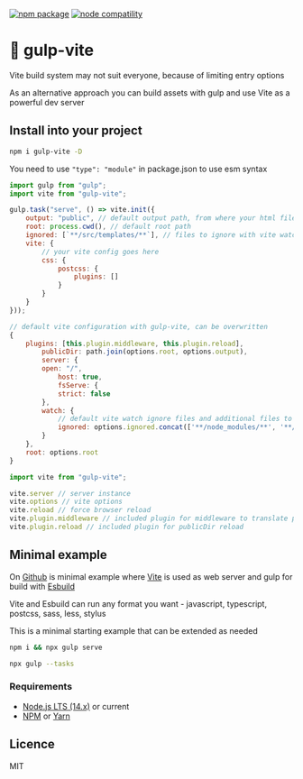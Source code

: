 <a href="https://npmjs.com/package/gulp-vite"><img src="https://img.shields.io/npm/v/gulp-vite.svg" alt="npm package"></a>
<a href="https://nodejs.org/en/about/releases/"><img src="https://img.shields.io/node/v/gulp-vite.svg" alt="node compatility"></a>

# 🥤 gulp-vite

Vite build system may not suit everyone, because of limiting entry options

As an alternative approach you can build assets with gulp and use Vite as a powerful dev server

## Install into your project
```sh
npm i gulp-vite -D
```

You need to use `"type": "module"` in package.json to use esm syntax
```js
import gulp from "gulp";
import vite from "gulp-vite";

gulp.task("serve", () => vite.init({
    output: "public", // default output path, from where your html files are served
    root: process.cwd(), // default root path
    ignored: [`**/src/templates/**`], // files to ignore with vite watch
    vite: {
        // your vite config goes here
        css: {
            postcss: {
                plugins: []
            }
        }
    }
}));
```

```js
// default vite configuration with gulp-vite, can be overwritten
{
    plugins: [this.plugin.middleware, this.plugin.reload],
        publicDir: path.join(options.root, options.output),
        server: {
        open: "/",
            host: true,
            fsServe: {
            strict: false
        },
        watch: {
            // default vite watch ignore files and additional files to ignore, reload for templates files is handled manually
            ignored: options.ignored.concat(['**/node_modules/**', '**/.git/**', `**/${options.output}/*.html`])
        }
    },
    root: options.root
}
```

```js
import vite from "gulp-vite";

vite.server // server instance
vite.options // vite options
vite.reload // force browser reload
vite.plugin.middleware // included plugin for middleware to translate paths from /page to /public/page.html
vite.plugin.reload // included plugin for publicDir reload
```

## Minimal example

On [Github](https://github.com/evromalarkey/gulp-vite) is minimal example where [Vite](https://vitejs.dev/) is used as web server and gulp for build with [Esbuild](https://esbuild.github.io/)

Vite and Esbuild can run any format you want - javascript, typescript, postcss, sass, less, stylus

This is a minimal starting example that can be extended as needed

```sh
npm i && npx gulp serve
```

```sh
npx gulp --tasks
```

### Requirements

- [Node.js LTS (14.x)](https://nodejs.org/en/download/) or current
- [NPM](https://www.npmjs.com/package/npm) or [Yarn](https://yarnpkg.com/)

## Licence
MIT